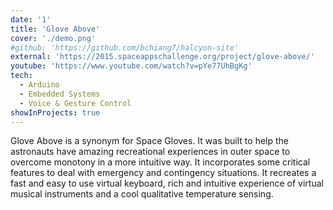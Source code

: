 ```yaml
---
date: '1'
title: 'Glove Above'
cover: './demo.png'
#github: 'https://github.com/bchiang7/halcyon-site'
external: 'https://2015.spaceappschallenge.org/project/glove-above/'
youtube: 'https://www.youtube.com/watch?v=pYe77UhBgKg'
tech:
  - Arduino
  - Embedded Systems
  - Voice & Gesture Control
showInProjects: true
---
```


Glove Above is a synonym for Space Gloves. It was built to help the astronauts have amazing recreational experiences in outer space to overcome monotony in a more intuitive way. It incorporates some critical features to deal with emergency and contingency situations. It recreates a fast and easy to use virtual keyboard, rich and intuitive experience of virtual musical instruments and a cool qualitative temperature sensing.
